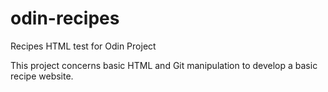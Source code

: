 # odin-recipes
Recipes HTML test for Odin Project

This project concerns basic HTML and Git manipulation to develop a 
basic recipe website.
